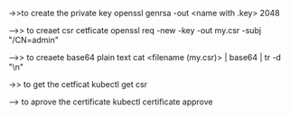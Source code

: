->>to create the private key 
 openssl genrsa -out <name with .key> 2048

-->> to creaet csr cetficate 
openssl req -new -key <private key file name> -out my.csr -subj "/CN=admin"

-->> to creaete base64 plain text
cat <filename (my.csr)> | base64 | tr -d "\n"

->> to get the cetficat 
kubectl get csr

--> to aprove the certificate
 kubectl certificate approve <name of the cetficate>
